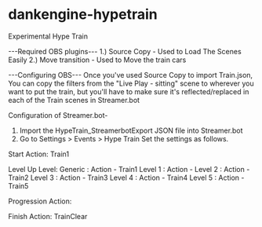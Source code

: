 # dankengine-hypetrain
Experimental Hype Train

---Required OBS plugins---
1.) Source Copy - Used to Load The Scenes Easily
2.) Move transition - Used to Move the train cars

---Configuring OBS---
Once you've used Source Copy to import Train.json, You can copy the filters from the "Live Play - sitting" scene to wherever you want to put the train, but you'll have to make sure it's reflected/replaced in each of the Train scenes in Streamer.bot

Configuration of Streamer.bot-
1. Import the HypeTrain_StreamerbotExport JSON file into Streamer.bot
2. Go to Settings > Events > Hype Train
Set the settings as follows.

Start
Action: Train1

Level Up
Level: 
Generic : Action - Train1
Level 1 : Action - <None>
Level 2 : Action - Train2
Level 3 : Action - Train3
Level 4 : Action - Train4
Level 5 : Action - Train5

Progression
Action: <None>

Finish
Action: TrainClear

